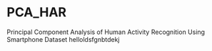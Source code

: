 # PCA_HAR
Principal Component Analysis of Human Activity Recognition Using Smartphone Dataset
helloldsfgnbtdekj
